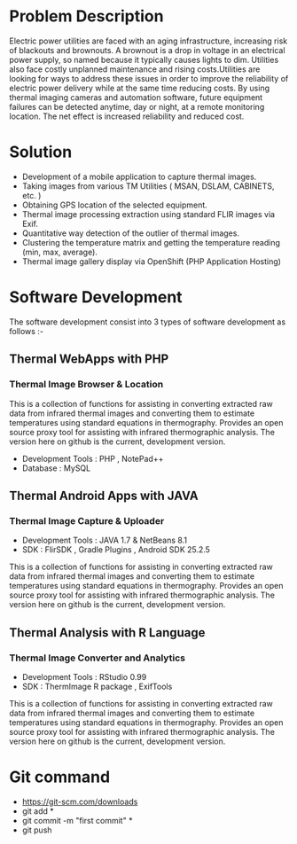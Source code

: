 #	Problem Description

Electric power utilities are faced with an aging infrastructure, increasing risk of blackouts and brownouts. 
A brownout is a drop in voltage in an electrical power supply, so named because it typically causes lights to dim. Utilities also face costly unplanned maintenance and rising costs.Utilities are looking for ways to address these issues in order to improve the reliability of electric power delivery while at the same time reducing costs. By using thermal imaging cameras and automation software, future equipment failures can be detected anytime, day or night, at a remote monitoring location. The net effect is increased reliability and reduced cost.


#	Solution

*	Development of a mobile application to capture thermal images.
*	Taking images from various TM Utilities ( MSAN, DSLAM, CABINETS, etc. )  
*	Obtaining GPS location of the selected equipment.
*	Thermal image processing extraction using standard FLIR images via Exif.
*	Quantitative way detection of the outlier of thermal images.
*	Clustering the temperature matrix and getting the temperature reading (min, max, average).
*	Thermal image gallery display via OpenShift (PHP Application Hosting)

#	Software Development

The software development consist into 3 types of software development as follows :-

##  Thermal WebApps with PHP 
### Thermal Image Browser & Location

This is a collection of functions for assisting in converting extracted raw data from infrared thermal images and converting them to estimate temperatures using standard equations in thermography. Provides an open source proxy tool for assisting with infrared thermographic analysis. The version here on github is the current, development version. 

*	Development Tools : PHP , NotePad++
*	Database : MySQL 

##  Thermal Android Apps with JAVA 
### Thermal Image Capture & Uploader

*	Development Tools : JAVA 1.7 & NetBeans 8.1 
*	SDK : FlirSDK , Gradle Plugins , Android SDK 25.2.5

This is a collection of functions for assisting in converting extracted raw data from infrared thermal images and converting them to estimate temperatures using standard equations in thermography. Provides an open source proxy tool for assisting with infrared thermographic analysis. The version here on github is the current, development version. 

##  Thermal Analysis with R Language
### Thermal Image Converter and Analytics

*	Development Tools : RStudio 0.99 
*	SDK : ThermImage R package , ExifTools   

This is a collection of functions for assisting in converting extracted raw data from infrared thermal images and converting them to estimate temperatures using standard equations in thermography. Provides an open source proxy tool for assisting with infrared thermographic analysis. The version here on github is the current, development version. 

#	Git command

*	https://git-scm.com/downloads
*	git add *
*	git commit -m "first commit" *
*	git push